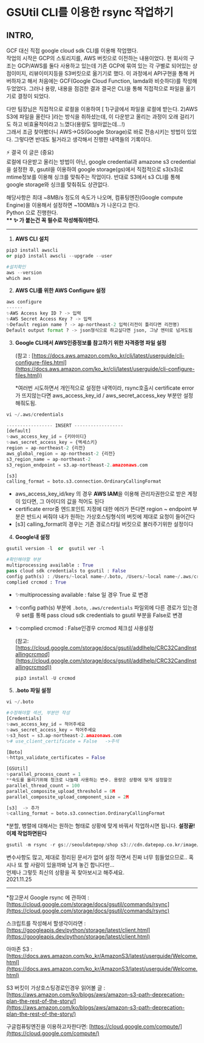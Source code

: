 # GSUtil CLI를 이용한 rsync 작업하기

## INTRO, 



GCF 대신 직접 google cloud sdk CLI를 이용해 작업했다.  
작업의 시작은 GCP의 스토리지를, AWS 버킷으로 이전하는 내용이었다. 현 회사의 구조는 GCP/AWS를 둘다 사용하고 있는데 기존 GCP에 묶여 있는 각 구별로 되어있는 상점이미지, 리뷰이미지등을 S3버킷으로 옮기기로 했다. 이 과정에서 API구현을 통해 커버하자고 해서 처음에는 GCF(Google Cloud Function, lamda와 비슷하다)를 작성해두었었다. 그러나 용량, 내용을 점검한 결과 결국은 CLI을 통해 직접적으로 파일을 옮기기로 결정이 되었다.  
  
다만 팀장님은 직접적으로 로컬을 이용하여 [ 1)구글에서 파일을 로컬에 받는다. 2)AWS S3에 파일을 올린다 ]라는 방식을 취하셨는데, 이 다운받고 올리는 과정이 오래 걸리기도 하고 비효율적이라고 느꼈다(용량도 얼마없는데...!)  
그래서 조금 찾아봤더니 AWS->GS(Google Storage)로 바로 전송시키는 방법이 있었다. 그렇다면 반대도 될거라고 생각해서 진행한 내역들의 기록이다.    


⚡️ 결국 이 글은 (중요)  
로컬에 다운받고 올리는 방법이 아닌, google credential과 amazone s3 credential을 설정한 후, gsutil을 이용하여 google storage(gs)에서 직접적으로 s3(s3)로 mtime정보를 이용해 싱크를 맞춰주는 작업이다. 반대로 S3에서 s3 CLI를 통해 google storage와 싱크를 맞춰줘도 상관없다.

해당사항은 최대 ~8MB/s 정도의 속도가 나오며, 컴퓨팅엔진(Google compute Engine)을 이용해서 설정하면 ~100MB/s 가 나온다고 한다.  
Python 으로 진행한다.  
<strong>** ✨ 가 붙는건 꼭 필수로 작성해줘야한다.</strong>
  
---

1. **AWS CLI 설치**

```python
pip3 install awscli
or pip3 install awscli --upgrade --user

#설치확인
aws --version
which aws
```

2. **AWS CLI를 위한 AWS Configure 설정**

```python
aws configure
------
✨AWS Access key ID ? -> 입력
✨AWS Secret Access Key ? -> 입력
✨Default region name ? -> ap-northeast-2 입력(리전이 틀리다면 리전명)
Default output format ? -> json형식으로 하고싶다면 json, 그냥 엔터로 넘겨도됨
```

3. **Google CLI에서 AWS인증정보를 참고하기 위한 자격증명 파일 설정** 
    
    (참고 : [https://docs.aws.amazon.com/ko_kr/cli/latest/userguide/cli-configure-files.html](https://docs.aws.amazon.com/ko_kr/cli/latest/userguide/cli-configure-files.html))
    
    *여러번 시도하면서 개인적으로 설정한 내역이라, rsync호출시 certificate error가 뜨지않는다면 aws_access_key_id / aws_secret_access_key 부분만 설정해줘도됨.
    

```python
vi ~/.aws/credentials
```

```python
----------------- INSERT ------------------
[default]
✨aws_access_key_id = {키아이디}
✨aws_secret_access_key = {엑세스키}
region = ap-northeast-2 {리전}
aws_global_region = ap-northeast-2 {리전}
s3_region_name = ap-northeast-2 
s3_region_endpoint = s3.ap-northeast-2.amazonaws.com

[s3]
calling_format = boto.s3.connection.OrdinaryCallingFormat
```

- aws_access_key_id/key 의 경우 **AWS IAM**을 이용해 관리자권한으로 받은 계정이 있다면, 그 아이디의 값을 적어도 된다
- certificate error중 엔드포인트 지정에 대한 에러가 뜬다면 region ~ endpoint 부분은 반드시 써줘야 내가 원하는 가상호스팅형식의 버킷에 제대로 요청이 들어간다
- [s3] calling_format의 경우는 기존 경로스타일 버킷으로 불러주기위한 설정이다
    


4. **Google내 설정** 

```python
gsutil version -l  or  gsutil ver -l
```

```python
#확인해야할 부분 
multiprocessing available : True
pass cloud sdk credentials to gsutil : False
config path(s) : /Users/~local name~/.boto, /Users/~local name~/.aws/credentials
complied crcmod : True
```

- ✨multiprocessing available : false 일 경우 True 로 변경
- ✨config path(s) 부분에  `.boto`, `.aws/credentials` 파일외에 다른 경로가 있는경우  set를 통해  pass cloud sdk credentials to gsutil 부분을 False로 변경
- ✨complied crcmod : False인경우 crcmod 체크섬 사용설정
    
    (참고: [https://cloud.google.com/storage/docs/gsutil/addlhelp/CRC32CandInstallingcrcmod](https://cloud.google.com/storage/docs/gsutil/addlhelp/CRC32CandInstallingcrcmod))
    
    ```python
    pip3 install -U crcmod
    ```
    

5. **.boto 파일 설정**

```python
vi ~/.boto
```

```python
#수정해야할 섹션, 부분만 작성
[Credentials]
✨aws_access_key_id = 적어주세요 
✨aws_secret_access_key = 적어주세요
✨s3_host = s3.ap-northeast-2.amazonaws.com
✨# use_client_certificate = False   ->주석

[Boto]
✨https_validate_certificates = False

[GSUtil]
✨parallel_process_count = 1
**속도를 올리기위해 청크로 나눌때 사용하는 변수. 용량은 상황에 맞게 설정할것 
parallel_thread_count = 100
parallel_composite_upload_threshold = 6M
parallel_composite_upload_component_size = 2M

[s3]  -> 추가
✨calling_format = boto.s3.connection.OrdinaryCallingFormat
```

*분할, 병렬에 대해서는 원하는 형태로 상황에 맞게 바꿔서 작업하시면 됩니다.
**설정끝! 이제 작업하면된다**


```python
gsutil -m rsync -r gs://seouldatepop/shop s3://cdn.datepop.co.kr/image/shop
```

변수사항도 많고, 제대로 정리된 문서가 없어 설정 하면서 진짜 너무 힘들었으므로.. 혹시나 또 할 사람이 있을까봐 남겨 놓긴 합니다만...   
언제나 그렇듯 최신의 상황을 꼭 찾아보시고 해주세요.  
2021.11.25
   
---



*참고문서
Google rsync 에 관하여 : [https://cloud.google.com/storage/docs/gsutil/commands/rsync](https://cloud.google.com/storage/docs/gsutil/commands/rsync)

스크립트를 작성해서 할생각이라면 : [https://googleapis.dev/python/storage/latest/client.html](https://googleapis.dev/python/storage/latest/client.html)

아마존 S3 : [https://docs.aws.amazon.com/ko_kr/AmazonS3/latest/userguide/Welcome.html](https://docs.aws.amazon.com/ko_kr/AmazonS3/latest/userguide/Welcome.html)

S3 버킷이 가상호스팅경로인경우 읽어볼 글 : [https://aws.amazon.com/ko/blogs/aws/amazon-s3-path-deprecation-plan-the-rest-of-the-story/](https://aws.amazon.com/ko/blogs/aws/amazon-s3-path-deprecation-plan-the-rest-of-the-story/)

구글컴퓨팅엔진을 이용하고자한다면: [https://cloud.google.com/compute/](https://cloud.google.com/compute/)
